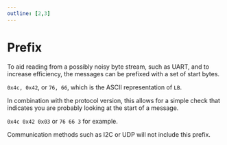 ```yaml
---
outline: [2,3]
---
```


# Prefix

To aid reading from a possibly noisy byte stream, such as UART, and to increase efficiency, the messages can be prefixed with a set of start bytes.

`0x4c, 0x42`, or `76, 66`, which is the ASCII representation of `LB`.

In combination with the protocol version, this allows for a simple check that indicates you are probably looking at the start of a message.

`0x4c 0x42 0x03` or `76 66 3` for example.

Communication methods such as I2C or UDP will not include this prefix.
